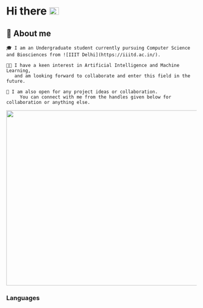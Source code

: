 # **Hi there** <img src="https://camo.githubusercontent.com/e8e7b06ecf583bc040eb60e44eb5b8e0ecc5421320a92929ce21522dbc34c891/68747470733a2f2f6d656469612e67697068792e636f6d2f6d656469612f6876524a434c467a6361737252346961377a2f67697068792e676966" width = "25" height = "20"/>
## 🥷 **About me**
	🎓 I am an Undergraduate student currently pursuing Computer Science and Biosciences from ![IIIT Delhi](https://iiitd.ac.in/).

	👨‍💻 I have a keen interest in Artificial Intelligence and Machine Learning, 
	   and am looking forward to collaborate and enter this field in the future.

	🤝 I am also open for any project ideas or collaboration. 
         You can connect with me from the handles given below for collaboration or anything else.

  

<img src="https://c.tenor.com/3bTxZ4HdrysAAAAC/pixels-neon.gif" width = "832" height = "464"/>

### Languages <img src="https://images6.fanpop.com/image/photos/37500000/Chi-typing-on-a-computer-chis-sweet-home-chis-new-address-37597964-320-240.gif" width = "16" height = "12"/>






<!--
**debjit20504/debjit20504** is a ✨ _special_ ✨ repository because its `README.md` (this file) appears on your GitHub profile.

Here are some ideas to get you started:

- 🔭 I’m currently working on ...
- 🌱 I’m currently learning ...
- 👯 I’m looking to collaborate on ...
- 🤔 I’m looking for help with ...
- 💬 Ask me about ...
- 📫 How to reach me: ...
- 😄 Pronouns: ...
- ⚡ Fun fact: ...
-->
